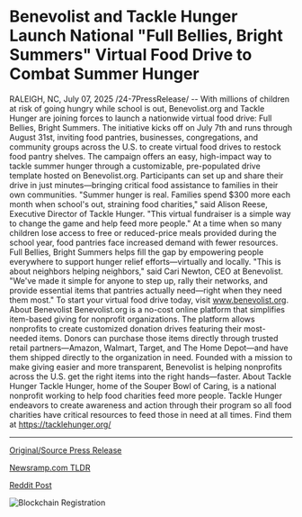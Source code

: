 # Benevolist and Tackle Hunger Launch National "Full Bellies, Bright Summers" Virtual Food Drive to Combat Summer Hunger

RALEIGH, NC, July 07, 2025 /24-7PressRelease/ -- With millions of children at risk of going hungry while school is out, Benevolist.org and Tackle Hunger are joining forces to launch a nationwide virtual food drive: Full Bellies, Bright Summers. The initiative kicks off on July 7th and runs through August 31st, inviting food pantries, businesses, congregations, and community groups across the U.S. to create virtual food drives to restock food pantry shelves.  The campaign offers an easy, high-impact way to tackle summer hunger through a customizable, pre-populated drive template hosted on Benevolist.org. Participants can set up and share their drive in just minutes—bringing critical food assistance to families in their own communities.  "Summer hunger is real. Families spend $300 more each month when school's out, straining food charities," said Alison Reese, Executive Director of Tackle Hunger. "This virtual fundraiser is a simple way to change the game and help feed more people."  At a time when so many children lose access to free or reduced-price meals provided during the school year, food pantries face increased demand with fewer resources. Full Bellies, Bright Summers helps fill the gap by empowering people everywhere to support hunger relief efforts—virtually and locally.  "This is about neighbors helping neighbors," said Cari Newton, CEO at Benevolist. "We've made it simple for anyone to step up, rally their networks, and provide essential items that pantries actually need—right when they need them most."  To start your virtual food drive today, visit www.benevolist.org.  About Benevolist  Benevolist.org is a no-cost online platform that simplifies item-based giving for nonprofit organizations. The platform allows nonprofits to create customized donation drives featuring their most-needed items. Donors can purchase those items directly through trusted retail partners—Amazon, Walmart, Target, and The Home Depot—and have them shipped directly to the organization in need. Founded with a mission to make giving easier and more transparent, Benevolist is helping nonprofits across the U.S. get the right items into the right hands—faster.  About Tackle Hunger  Tackle Hunger, home of the Souper Bowl of Caring, is a national nonprofit working to help food charities feed more people. Tackle Hunger endeavors to create awareness and action through their program so all food charities have critical resources to feed those in need at all times. Find them at https://tacklehunger.org/ 

---

[Original/Source Press Release](https://www.24-7pressrelease.com/press-release/524542/benevolist-and-tackle-hunger-launch-national-full-bellies-bright-summers-virtual-food-drive-to-combat-summer-hunger)
                    

[Newsramp.com TLDR](https://newsramp.com/curated-news/nationwide-virtual-food-drive-aims-to-end-summer-hunger-for-kids/8797f0f3c933baa342499b1d4d674061) 

 



[Reddit Post](https://www.reddit.com/r/newsramp/comments/1ltnt8d/nationwide_virtual_food_drive_aims_to_end_summer/) 



![Blockchain Registration](https://cdn.newsramp.app/24-7PressRelease/qrcode/257/7/wait8qcU.webp)